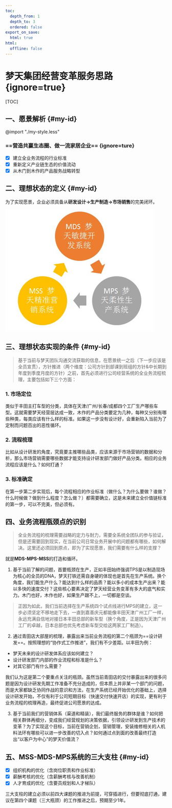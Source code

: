 ```yaml
---
toc:
  depth_from: 1
  depth_to: 3
  ordered: false
export_on_save:
  html: true
html:
  offline: false
---
```


# 梦天集团经营变革服务思路 {ignore=true}

[TOC]

## 一、愿景解析 {#my-id}

@import "./my-style.less"

### ==营造共赢生态圈、做一流家居企业== {ignore=ture}

- [x] 建立全业务流程的行业标准
- [x] 重新定义产业链生态的价值流动
- [x] 从木门到木作的产品服务战略转型

## 二、理想状态的定义 {#my-id}

为了实现愿景，企业必须具备从**研发设计→生产制造→市场销售**的完美闭环。

![3 Systems](./imgs/3systems.jpg)

## 三、理想状态实现的条件 {#my-id}

>基于当前与梦天团队沟通交流获取的信息，在愿景统一之后（下一步应该是全员宣贯），方针推进（两个维度：公司方针到部课到班组的方针&中长期到年度到季度月度的方针）之前，首先必须进行公司经营系统的全业务流程梳理，主要包括如下三个方面：

### 1. 市场定位

类似于丰田主打车型的分类，具体在天津/广州/长春/成都四个工厂生产哪些车型。这就需要梦天经营层达成一致，木作的产品分类要定为几种，每种又分别有哪些种类，每类应该有什么样的标准。如果这一步没有设计好，会重新陷入当前为了定制而问题百出的恶性循环。

### 2. 流程梳理

比如从设计研发的角度，究竟要主推哪些品类，应该来源于市场营销的数据和分析，那么市场营销需要哪些数据才能支持设计研发部门做好产品分类。相应的业务流程应该是什么？如何打通？

### 3. 标准确定

在第一步第二步实现后，每个流程相应的作业标准（做什么？为什么要做？谁做？什么时候做？做到什么程度？怎么做？）都需要确立，这是未来建立全价值链标准的第一步，可以不完美，但必须有。

## 四、业务流程瓶颈点的识别

>全业务流程的梳理需要战略的定力与耐力，需要全系统全团队的参与验证，但是还需要回到现实，在当前公司日常业务开展中的问题都有哪些，如何解决。这里还必须回到原点，即为了实现愿景，我们需要有什么样的支撑？

就是**MDS-MPS-MSS**的打造和循环。

1. 基于当前了解的问题，首要瓶颈在生产，正如丰田始终强调TPS是以制造现场为核心的全员的DNA，梦天打铁还需自身硬的体现也是首先在生产系统。换个角度，我们能生产什么？能达到什么样的品质？能以多小的成本生产出来？能以多快的速度交付？这些核心要素决定了梦天经营业务变革有多大的底气和实力。木门也好，木作也好，如果生产跟不上，一切都是空谈。

>正因为如此，我们当前选择在生产系统四个试点线进行MPS的建立，这一步必须坚定不移地走下去，一直到嘉善庆元都能像丰田天津广州工厂一样，永远充满自信地对接日本丰田总部的新车型（换个角度，正是因为天津广州工厂的卓越，日本总部也优先考虑新车型交给这两家工厂制造）。

2. 通过青田店大部屋的梳理，暴露出来当前业务流程的第二个瓶颈为==设计研发==。按照理想的“协作式工作推进”，我们有不少差距。以丰田为例：

- 梦天未来的设计研发体系应该如何建立？
- 设计研发部门内部的作业流程和标准是什么？
- 对其它部门有什么需要？

我们认为这是第二个要重点关注的瓶颈。虽然当前青田店的交付暴露出来的很多问题是因为设计研发先期工作准备不充分造成的，但本质上并非某一个部门的问题，而是大家都缺乏协同作战的意识和方法，在生产系统已经开始优化的基础上，选择设计研发开始，不仅有利于公司短期目标（快速交付快速开店）的实现，更有利于业务流程的梳理再造，最终促进公司愿景的达成。

3. 基于当前我们的营销体系（渠道和精装），我们最终服务的群体是谁？如何把相关群体再细分，变成我们经营规划的决策依据，引领设计研发到生产技术的变革？为了实现这个目标，当前在营销企划，营销管理，安装维修相关的人机料法环有哪些可以进一步改善的切入点？如何通过点到面的改善最终打造出“以客户为中心”的梦天价值流？

## 五、MSS-MDS-MPS系统的三大支柱 {#my-id}

- [x] 组织机构的优化（含岗位职责和作业标准）
- [x] 薪酬考核的优化（含薪酬考核与改善机制）
- [x] 人才育成的优化（含要员规划和人才梯队）

三大支柱的建立必须以前四大课题的推进为前提，可穿插进行，但要彻底打通，建议在第四个课题（三大瓶颈）的工作推进之后，预期至少1年。